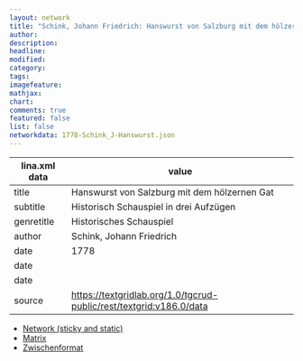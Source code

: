 ```yaml
---
layout: network
title: "Schink, Johann Friedrich: Hanswurst von Salzburg mit dem hölzernen Gat (1778)"
author:
description:
headline:
modified:
category:
tags:
imagefeature: 
mathjax: 
chart: 
comments: true
featured: false
list: false
networkdata: 1778-Schink_J-Hanswurst.json
---
```

lina.xml data  | value
------------- | -------------
title|Hanswurst von Salzburg mit dem hölzernen Gat
subtitle|Historisch Schauspiel in drei Aufzügen
genretitle|Historisches Schauspiel
author|Schink, Johann Friedrich
date|1778
date|
date|
source|https://textgridlab.org/1.0/tgcrud-public/rest/textgrid:v186.0/data


* [Network (sticky and static)](/network218)
* [Matrix](/matrix218)
* [Zwischenformat](/lina218 )
